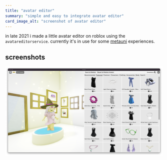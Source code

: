 ```yaml
---
title: "avatar editor"
summary: "simple and easy to integrate avatar editor"
card_image_alt: "screenshot of avatar editor"
---
```


in late 2021 i made a little avatar editor on roblox using the `avatareditorservice`. currently it's in use for some [metauni](https://metauni.org) experiences.

## screenshots

![thing](avatar-editor.png)